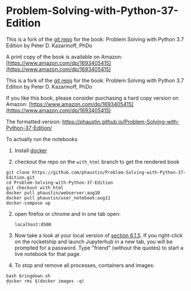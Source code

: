 # Problem-Solving-with-Python-37-Edition

This is a fork of the [git repo](https://github.com/ProfessorKazarinoff/Problem-Solving-with-Python-37-Edition.git) for the book: Problem Solving with Python 3.7 Edition by Peter D. Kazarinoff, PhDo

A print copy of the book is available on Amazon: [https://www.amazon.com/dp/1693405415](https://www.amazon.com/dp/1693405415)

This is a fork of the [git repo](https://github.com/ProfessorKazarinoff/Problem-Solving-with-Python-37-Edition.git) for the book: Problem Solving with Python 3.7 Edition by Peter D. Kazarinoff, PhDo

If you like this book, please consider purchasing a hard copy version on Amazon: [https://www.amazon.com/dp/1693405415](https://www.amazon.com/dp/1693405415)

The formatted version: https://phaustin.github.io/Problem-Solving-with-Python-37-Edition/

To actually run the notebooks 

1) Install [docker](https://docs.docker.com/get-docker/)

2) checkout the repo on the `with_html` branch to get the rendered book

```
git clone https://github.com/phaustin/Problem-Solving-with-Python-37-Edition.git
cd Problem-Solving-with-Python-37-Edition
git checkout with_html
docker pull phaustin/webserver:aug10
docker pull phaustin/user_notebook:aug11
docker-compose up
```

2) open firefox or chrome and in one tab open:

       localhost:8500

3) Now take a look at your local version of [section 6.1.5](https://phaustin.github.io/Problem-Solving-with-Python-37-Edition/05-NumPy-and-Arrays/05_05-Array-Indexing.html). If you right-click on the rocketship and launch Jupyterhub in a new tab, you will be prompted for a password. Type "friend" (without the quotes) to start a live notebook for that page.


4) To stop and remove all processes, containers and images:

```
bash bringdown.sh
docker rmi $(docker images -q)
``
